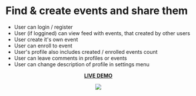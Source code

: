 # Find & create events and share them
  
* User can login / register
* User (if loggined) can view feed with events, that created by other users
* User create it's own event
* User can enroll to event
* User's profile also includes created / enrolled events count
* User can leave comments in profiles or events
* User can change description of profile in settings menu
<p align="center"><a href="https://tekkenthuuug.github.io/find-games/"><strong>LIVE DEMO</strong></a></p>
<p align="center"><img src="demo.gif" /></p>